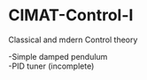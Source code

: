 # CIMAT-Control-I
Classical and mdern Control theory

-Simple damped pendulum<br />
-PID tuner (incomplete)<br />
